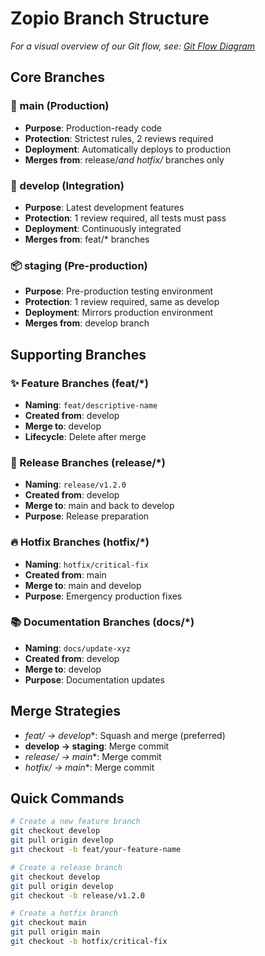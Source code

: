 # Zopio Branch Structure

_For a visual overview of our Git flow, see: [Git Flow Diagram](./git-flow-diagram.md)_

## Core Branches

### 🚀 main (Production)

- **Purpose**: Production-ready code
- **Protection**: Strictest rules, 2 reviews required
- **Deployment**: Automatically deploys to production
- **Merges from**: release/_and hotfix/_ branches only

### 🔧 develop (Integration)

- **Purpose**: Latest development features
- **Protection**: 1 review required, all tests must pass
- **Deployment**: Continuously integrated
- **Merges from**: feat/* branches

### 📦 staging (Pre-production)

- **Purpose**: Pre-production testing environment
- **Protection**: 1 review required, same as develop
- **Deployment**: Mirrors production environment
- **Merges from**: develop branch

## Supporting Branches

### ✨ Feature Branches (feat/*)

- **Naming**: `feat/descriptive-name`
- **Created from**: develop
- **Merge to**: develop
- **Lifecycle**: Delete after merge

### 🚀 Release Branches (release/*)

- **Naming**: `release/v1.2.0`
- **Created from**: develop
- **Merge to**: main and back to develop
- **Purpose**: Release preparation

### 🔥 Hotfix Branches (hotfix/*)

- **Naming**: `hotfix/critical-fix`
- **Created from**: main
- **Merge to**: main and develop
- **Purpose**: Emergency production fixes

### 📚 Documentation Branches (docs/*)

- **Naming**: `docs/update-xyz`
- **Created from**: develop
- **Merge to**: develop
- **Purpose**: Documentation updates

## Merge Strategies

- __feat/_ → develop_*: Squash and merge (preferred)
- **develop → staging**: Merge commit
- __release/_ → main_*: Merge commit
- __hotfix/_ → main_*: Merge commit

## Quick Commands

```bash
# Create a new feature branch
git checkout develop
git pull origin develop
git checkout -b feat/your-feature-name

# Create a release branch
git checkout develop
git pull origin develop
git checkout -b release/v1.2.0

# Create a hotfix branch
git checkout main
git pull origin main
git checkout -b hotfix/critical-fix
```
